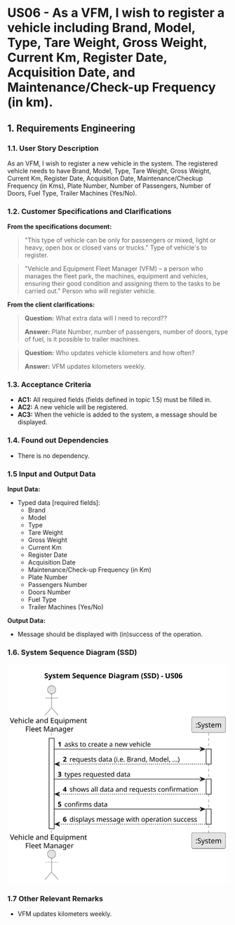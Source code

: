 # US06 -  As a VFM, I wish to register a vehicle including Brand, Model, Type, Tare Weight, Gross Weight, Current Km, Register Date, Acquisition Date, and Maintenance/Check-up Frequency (in km).

## 1. Requirements Engineering

### 1.1. User Story Description

As an VFM, I wish to register a new vehicle in the system. The registered vehicle needs to have Brand, Model, Type, Tare Weight, Gross Weight, Current Km, Register Date, Acquisition Date, Maintenance/Checkup Frequency (in Kms), Plate Number, Number of Passengers, Number of Doors, Fuel Type, Trailer Machines (Yes/No).

### 1.2. Customer Specifications and Clarifications 

**From the specifications document:**

>	"This type of vehicle can be only for passengers or mixed, light or heavy, open box or closed vans or trucks."
>   Type of vehicle's to register.

>   "Vehicle and Equipment Fleet Manager (VFM) – a person who manages the fleet park, the machines, equipment and vehicles, ensuring their good condition and assigning them to the tasks to be carried out."
>   Person who will register vehicle.

**From the client clarifications:**

> **Question:** What extra data will I need to record??
>
> **Answer:** Plate Number, number of passengers, number of doors, type of fuel, is it possible to trailer machines.


> **Question:** Who updates vehicle kilometers and how often?
>
> **Answer:** VFM updates kilometers weekly.

### 1.3. Acceptance Criteria

* **AC1:** All required fields (fields defined in topic 1.5) must be filled in. 
* **AC2:** A new vehicle will be registered.
* **AC3:** When the vehicle is added to the system, a message should be displayed.

### 1.4. Found out Dependencies

* There is no dependency.

### 1.5 Input and Output Data

**Input Data:**

* Typed data [required fields]:
    * Brand
    * Model
    * Type
    * Tare Weight
    * Gross Weight
    * Current Km
    * Register Date
    * Acquisition Date
    * Maintenance/Check-up Frequency (in Km)
    * Plate Number
    * Passengers Number
    * Doors Number
    * Fuel Type
    * Trailer Machines (Yes/No)

**Output Data:**

* Message should be displayed with (in)success of the operation.

### 1.6. System Sequence Diagram (SSD)

![System Sequence Diagram - US06](svg/us06-system-sequence-diagram.svg)

### 1.7 Other Relevant Remarks

* VFM updates kilometers weekly.